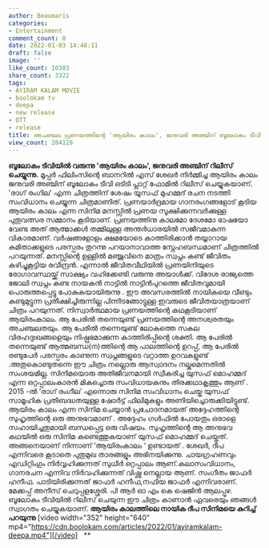 ```yaml
---
author: Beaumaris
categories:
- Entertainment
comment_count: 0
date: 2022-01-03 14:48:11
draft: false
image: ''
like_count: 10383
share_count: 3322
tags:
- AYIRAM KALAM MOVIE
- boolokam tv
- deepa
- new release
- OTT
- release
title: അചഞ്ചല പ്രണയത്തിന്റെ 'ആയിരം കാലം', ജനുവരി അഞ്ചിന് ബൂലോകം ടീവിയിൽ റിലീസ് ചെയ്യുന്നു
view_count: 284128
---
```


**ബൂലോകം ടിവിയിൽ വരുന്നു 'ആയിരം കാലം', ജനുവരി അഞ്ചിന് റിലീസ് ചെയ്യുന്നു.** മൂപ്പർ ഫിലിംസിന്റെ ബാനറിൽ എസ് ശേഖർ നിർമ്മിച്ച ആയിരം കാലം ജനുവരി അഞ്ചിന് ബൂലോകം ടീവി ഒടിടി പ്ലാറ്റ് ഫോമിൽ റിലീസ് ചെയ്യുകയാണ്. 'രാഗ് രംഗില' എന്ന ചിത്രത്തിന് ശേഷം യൂസഫ് മുഹമ്മദ് രചന നടത്തി സംവിധാനം ചെയ്യുന്ന ചിത്രമാണിത്. പ്രണയാർദ്രമായ ഗാനരംഗങ്ങളോട് കൂടിയ ആയിരം കാലം എന്ന സിനിമ മനസ്സിൽ പ്രണയ സൂക്ഷിക്കുന്നവർക്കുള്ള പുതുവത്സര സമ്മാനം കൂടിയാണ്. പ്രണയത്തിനു കാലമോ ദേശമോ ഭാഷയോ വേണ്ട അത് ആത്മാക്കൾ തമ്മിലുള്ള അന്തർധാരയിൽ സജീവമാകുന്ന വികാരമാണ്. വർഷങ്ങളോളം ക്ഷമയോടെ കാത്തിരിക്കാൻ തയ്യാറായ കമിതാക്കളുടെ പരസ്പരം തുറന്നു പറയാനാവാത്ത സ്നേഹബന്ധമാണ് ചിത്രത്തിൽ പറയുന്നത്. മനസ്സിന്റെ ഉള്ളിൽ മഞ്ജുവിനെ മാത്രം സ്വപ്നം കണ്ട് ജീവിതം കഴിച്ചുകൂട്ടിയ രവീന്ദ്രൻ. എന്നാൽ ജീവിതവീഥിയിൽ പ്രണയിനിയുടെ രോഗാവസ്ഥയ്ക്ക് സാക്ഷ്യം വഹിക്കേണ്ടി വരുന്നു അയാൾക്ക്. വിദേശ രാജ്യത്തെ ജോലി സ്വപ്നം കണ്ട നായകൻ നാട്ടിൽ നാട്ടിൻപുറത്തെ ജീവിതവുമായി പൊരുത്തപ്പെട്ടു പോകുകയായിരുന്നു . ഈ അവസരത്തിൽ നായികയെ വീണ്ടും കണ്ടുമുട്ടുന്ന പ്രതീക്ഷിച്ചിരുന്നില്ല പിന്നീടങ്ങോട്ടുള്ള ഇവരുടെ ജീവിതയാത്രയാണ് ചിത്രം പറയുന്നത്. നിസ്വാർത്ഥമായ പ്രണയത്തിന്റെ കഥകൂടിയാണ് ആയിരംകാലം. ആ പേരിൽ തന്നെയുണ്ട് പ്രണയത്തിന്റെ അനശ്വരതയും അചഞ്ചലതയും. ആ പേരിൽ തന്നെയുണ്ട് ലോകത്തെ സകല വിരഹദുഃഖങ്ങളെയും നിഷ്പ്രഭമാക്കുന്ന കാത്തിരിപ്പിന്റെ ശക്തി. ആ പേരിൽ തന്നെയുണ്ട് ആത്മബന്ധ(ന)ത്തിന്റെ ആ പാലത്തിന്റെ ഉറപ്പ്, ആ പേരിൽ രണ്ടുപേർ പരസ്പരം കാണുന്ന സ്വപ്നങ്ങളുടെ വറ്റാത്ത ഉറവകളുണ്ട്‌ .അതുകൊണ്ടുതന്നെ ഈ ചിത്രം നല്ലൊരു ആസ്വാദനം നല്കുമെന്നതിൽ സംശയമില്ല. സിനിമയൊരു അതിജീവനമായി സ്വീകരിച്ച യുസഫ് മൊഹമ്മദ് എന്ന ഒറ്റപ്പാലംകാരൻ മികച്ചൊരു സംവിധായകനും തിരക്കഥാകൃത്തും ആണ് . 2015 -ൽ ‘രാഗ് രംഗീല’ എന്നൊരു സിനിമ സംവിധാനം ചെയ്ത യുസഫ് സാമൂഹിക പ്രതിബദ്ധതയുള്ള ഷോർട്ട് ഫിലിമുകളും അണിയിച്ചൊരുക്കിയിട്ടുണ്ട്. ആയിരം കാലം എന്ന സിനിമ ചെയ്യാൻ പ്രചോദനമായത് അദ്ദേഹത്തിന്റെ സുഹൃത്തിന്റെ ഒരു അനുഭവമാണ് . അദ്ദേഹം ഗൾഫിൽ പോയതും ഒരാളെ സഹായിച്ചതുമായി ബന്ധപ്പെട്ട ഒരു വിഷയം. സുഹൃത്തിന്റെ ആ അനുഭവ കഥയിൽ ഒരു സിനിമ കണ്ടെത്തുകയാണ് യുസഫ് മൊഹമ്മദ് ചെയ്തത്. അങ്ങനെയാണ് നിന്നാണ് ‘ആയിരംകാലം ‘ ഉണ്ടായത് . ശേഖർ, ദീപ എന്നിവരെ കൂടാതെ പുതുമുഖ താരങ്ങളും അഭിനയിക്കുന്നു. ചായഗ്രഹണവും എഡിറ്റിംഗും നിർവ്വഹിക്കുന്നത് സുധീർ ഒറ്റപ്പാലം ആണ്.കലാസംവിധാനം, ഗാനരചന എന്നിവ നിർവഹിക്കുന്നത് വിഷ്ണു നെല്ലായ ആണ്. സംഗീതം ജാഫർ ഹനീഫ. പാടിയിരിക്കുന്നത് ജാഫർ ഹനീഫ,നഫിയ ജാഫർ എന്നിവരാണ്. മേക്കപ്പ് അനീസ് ചെറുപ്പളശ്ശേരി. പി ആർ ഓ എം കെ ഷെജിൻ ആലപ്പുഴ. ബൂലോകം ടീവിയിൽ റിലീസ് ചെയുന്ന ഈ ചിത്രം കാണാൻ ഏവരെയും ഞങ്ങൾ സ്വാഗതം ചെയ്യുകയാണ്. **ആയിരം കാലത്തിലെ നായിക ദീപ സിനിമയെ കുറിച്ച് പറയുന്നു** [video width="352" height="640" mp4="https://cdn.boolokam.com/articles/2022/01/ayiramkalam-deepa.mp4"][/video] &nbsp; ** &nbsp;